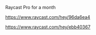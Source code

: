 Raycast Pro for a month

https://www.raycast.com/hey/96da6ea4

https://www.raycast.com/hey/ebb40367
